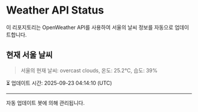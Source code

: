 
# Weather API Status

이 리포지토리는 OpenWeather API를 사용하여 서울의 날씨 정보를 자동으로 업데이트합니다.

## 현재 서울 날씨
> 서울의 현재 날씨: overcast clouds, 온도: 25.2°C, 습도: 39%

⏳ 업데이트 시간: 2025-09-23 04:14:10 (UTC)

---
자동 업데이트 봇에 의해 관리됩니다.

